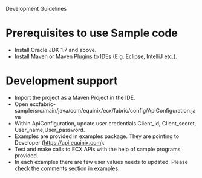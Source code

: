 Development Guidelines

#	Prerequisites to use Sample code
-	Install Oracle JDK 1.7 and above.
-	Install Maven or Maven Plugins to IDEs (E.g. Eclipse, IntelliJ etc.).

#	Development support
-	Import the project as a Maven Project in the IDE.
- 	Open ecxfabric-sample/src/main/java/com/equinix/ecx/fabric/config/ApiConfiguration.java
- 	Within ApiConfiguration, update user credentials Client_id, Client_secret, User_name,User_password.
- 	Examples are provided in examples package. They are pointing to Developer (https://api.equinix.com).
-	Test and make calls to ECX APIs with the help of sample programs provided.
-   In each examples there are few user values needs to updated. Please check the comments section in examples.
